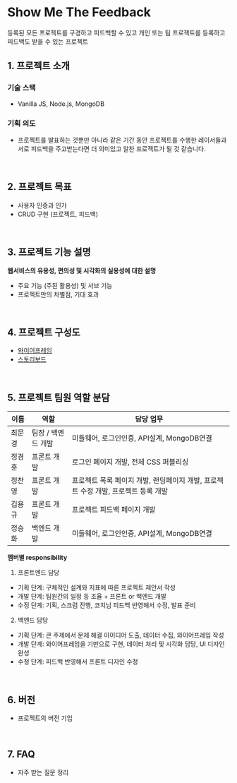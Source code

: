 # Show Me The Feedback

등록된 모든 프로젝트를 구경하고 피드백할 수 있고 개인 또는 팀 프로젝트를 등록하고 피드백도 받을 수 있는 프로젝트

## 1. 프로젝트 소개

### 기술 스택

- Vanilla JS, Node.js, MongoDB

### 기획 의도

- 프로젝트를 발표하는 것뿐만 아니라 같은 기간 동안 프로젝트를 수행한 레이서들과 서로 피드백을 주고받는다면 더 의미있고 알찬 프로젝트가 될 것 같습니다.

<br>

## 2. 프로젝트 목표

- 사용자 인증과 인가
- CRUD 구현 (프로젝트, 피드백)

<br>

## 3. 프로젝트 기능 설명

**웹서비스의 유용성, 편의성 및 시각화의 실용성에 대한 설명**

- 주요 기능 (주된 활용성) 및 서브 기능
- 프로젝트만의 차별점, 기대 효과

<br>

## 4. 프로젝트 구성도

- [와이어프레임](https://www.figma.com/file/RsrR4lqBTeJffvdjxjxz0x/Untitled?node-id=0%3A1)
- [스토리보드](https://docs.google.com/presentation/d/1aQozEXC97JmxbhB_Wlod6TEpsymIrKUz5DPSdLTBixo/edit#slide=id.p)

<br>

## 5. 프로젝트 팀원 역할 분담

| 이름   | 역할               | 담당 업무                                                                          |
| ------ | ------------------ | ---------------------------------------------------------------------------------- |
| 최문경 | 팀장 / 백엔드 개발 | 미들웨어, 로그인인증, API설계, MongoDB연결                                         |
| 정경훈 | 프론트 개발        | 로그인 페이지 개발, 전체 CSS 퍼블리싱                                              |
| 정찬영 | 프론트 개발        | 프로젝트 목록 페이지 개발, 랜딩페이지 개발, 프로젝트 수정 개발, 프로젝트 등록 개발 |
| 김용규 | 프론트 개발        | 프로젝트 피드백 페이지 개발                                                        |
| 정승화 | 백엔드 개발        | 미들웨어, 로그인인증, API설계, MongoDB연결                                         |

**멤버별 responsibility**

1. 프론트엔드 담당

- 기획 단계: 구체적인 설계와 지표에 따른 프로젝트 제안서 작성
- 개발 단계: 팀원간의 일정 등 조율 + 프론트 or 백엔드 개발
- 수정 단계: 기획, 스크럼 진행, 코치님 피드백 반영해서 수정, 발표 준비

2. 백엔드 담당

- 기획 단계: 큰 주제에서 문제 해결 아이디어 도출, 데이터 수집, 와이어프레임 작성
- 개발 단계: 와이어프레임을 기반으로 구현, 데이터 처리 및 시각화 담당, UI 디자인 완성
- 수정 단계: 피드백 반영해서 프론트 디자인 수정

<br>

## 6. 버전

- 프로젝트의 버전 기입

<br>

## 7. FAQ

- 자주 받는 질문 정리
